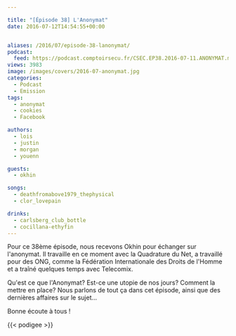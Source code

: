 ```yaml
---

title: "[Épisode 38] L'Anonymat"
date: 2016-07-12T14:54:55+00:00


aliases: /2016/07/episode-38-lanonymat/
podcast:
  feed: https://podcast.comptoirsecu.fr/CSEC.EP38.2016-07-11.ANONYMAT.mp3
views: 3983
image: /images/covers/2016-07-anonymat.jpg
categories:
  - Podcast
  - Emission
tags:
  - anonymat
  - cookies
  - Facebook

authors:
  - lois
  - justin
  - morgan
  - youenn

guests:
  - okhin

songs:
  - deathfromabove1979_thephysical
  - clor_lovepain

drinks:
  - carlsberg_club_bottle
  - cocillana-ethyfin
---
```

Pour ce 38ème épisode, nous recevons Okhin pour échanger sur l'anonymat. Il travaille en ce moment avec la Quadrature du Net, a travaillé pour des ONG, comme la Fédération Internationale des Droits de l'Homme et a traîné quelques temps avec Telecomix.

Qu'est ce que l'Anonymat? Est-ce une utopie de nos jours? Comment la mettre en place? Nous parlons de tout ça dans cet épisode, ainsi que des dernières affaires sur le sujet...

Bonne écoute à tous !

{{< podigee >}}

